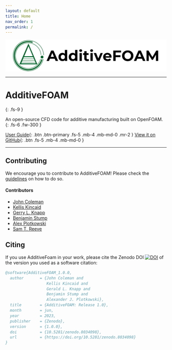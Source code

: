 ```yaml
---
layout: default
title: Home
nav_order: 1
permalink: /
---
```


<img src="https://raw.githubusercontent.com/ORNL-MDF/additivefoam-website-assets/main/images/logo.png" alt="image" width="800">

---
# AdditiveFOAM
{: .fs-9 }

An open-source CFD code for additive manufacturing built on OpenFOAM.
{: .fs-6 .fw-300 }

[User Guide](docs/index.html){: .btn .btn-primary .fs-5 .mb-4 .mb-md-0 .mr-2 }
[View it on GitHub][AdditiveFOAM repo]{: .btn .fs-5 .mb-4 .mb-md-0 }

---

## Contributing
We encourage you to contribute to AdditiveFOAM! Please check the [guidelines](https://github.com/ORNL/AdditiveFOAM/blob/main/CONTRIBUTING.md) on how to do so.

#### Contributors
- [John Coleman](https://www.ornl.gov/staff-profile/john-s-coleman)
- [Kellis Kincaid](https://www.ornl.gov/staff-profile/kellis-c-kincaid)
- [Gerry L. Knapp](https://www.ornl.gov/staff-profile/gerald-l-knapp)
- [Benjamin Stump](https://www.ornl.gov/staff-profile/benjamin-c-stump)
- [Alex Plotkowski](https://www.ornl.gov/staff-profile/alex-j-plotkowski)
- [Sam T. Reeve](https://www.ornl.gov/staff-profile/samuel-t-reeve)


## Citing
If you use AdditiveFoam in your work, please cite the Zenodo DOI [![DOI](https://zenodo.org/badge/DOI/10.5281/zenodo.8034098.svg)](https://doi.org/10.5281/zenodo.8034098) of the version you used as a software citation:
```bibtex
@software{AdditiveFOAM_1.0.0,
  author       = {John Coleman and
                  Kellis Kincaid and
                  Gerald L. Knapp and
                  Benjamin Stump and
                  Alexander J. Plotkowski},
  title        = {AdditiveFOAM: Release 1.0},
  month        = jun,
  year         = 2023,
  publisher    = {Zenodo},
  version      = {1.0.0},
  doi          = {10.5281/zenodo.8034098},
  url          = {https://doi.org/10.5281/zenodo.8034098}
}
```

[AdditiveFOAM repo]: https://github.com/ORNL/AdditiveFOAM

